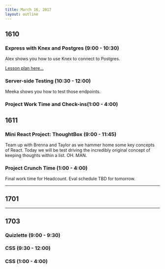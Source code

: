 ```yaml
---
title: March 16, 2017
layout: outline
---
```


## 1610

###  Express with Knex and Postgres (9:00 - 10:30)
Alex shows you how to use Knex to connect to Postgres.

[Lesson plan here...](https://frontend.turing.io/lessons/express-with-knex.html)

### Server-side Testing (10:30 - 12:00)
Meeka shows you how to test those endpoints.

### Project Work Time and Check-ins(1:00 - 4:00)

## 1611

### Mini React Project: ThoughtBox  (9:00 - 11:45)  

Team up with Brenna and Taylor as we hammer home some key concepts of React. Today we will be test driving the incredibly original concept of keeping thoughts within a list. OH. MAN.

### Project Crunch Time (1:00 - 4:00)

Final work time for Headcount. Eval schedule TBD for tomorrow.

-----------------------------------------------

## 1701


-----------------------------------------------

## 1703

### Quizlette (9:00 - 9:30)

### CSS (9:30 - 12:00)

### CSS (1:00 - 4:00)
